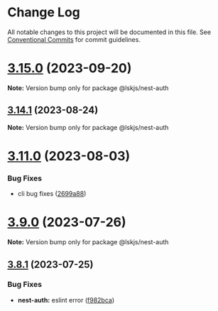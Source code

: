 # Change Log

All notable changes to this project will be documented in this file.
See [Conventional Commits](https://conventionalcommits.org) for commit guidelines.

# [3.15.0](https://github.com/lskjs/lskjs/compare/v3.14.1...v3.15.0) (2023-09-20)

**Note:** Version bump only for package @lskjs/nest-auth





## [3.14.1](https://github.com/lskjs/lskjs/compare/v3.14.0...v3.14.1) (2023-08-24)

**Note:** Version bump only for package @lskjs/nest-auth





# [3.11.0](https://github.com/lskjs/lskjs/compare/v3.10.0...v3.11.0) (2023-08-03)


### Bug Fixes

* cli bug fixes ([2699a88](https://github.com/lskjs/lskjs/commit/2699a88fd3fd994bd4bb311cd7b69380f79ddcc0))





# [3.9.0](https://github.com/lskjs/lskjs/compare/v3.8.1...v3.9.0) (2023-07-26)

**Note:** Version bump only for package @lskjs/nest-auth





## [3.8.1](https://github.com/lskjs/lskjs/compare/v3.8.0...v3.8.1) (2023-07-25)


### Bug Fixes

* **nest-auth:** eslint error ([f982bca](https://github.com/lskjs/lskjs/commit/f982bcae6bc91dd228f67889963def417fe8b808))

